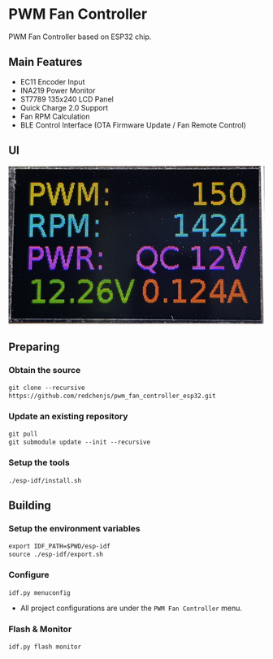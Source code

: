 PWM Fan Controller
==================

PWM Fan Controller based on ESP32 chip.

## Main Features

* EC11 Encoder Input
* INA219 Power Monitor
* ST7789 135x240 LCD Panel
* Quick Charge 2.0 Support
* Fan RPM Calculation
* BLE Control Interface (OTA Firmware Update / Fan Remote Control)

## UI

<img src="docs/ui.png">

## Preparing

### Obtain the source

```
git clone --recursive https://github.com/redchenjs/pwm_fan_controller_esp32.git
```

### Update an existing repository

```
git pull
git submodule update --init --recursive
```

### Setup the tools

```
./esp-idf/install.sh
```

## Building

### Setup the environment variables

```
export IDF_PATH=$PWD/esp-idf
source ./esp-idf/export.sh
```

### Configure

```
idf.py menuconfig
```

* All project configurations are under the `PWM Fan Controller` menu.

### Flash & Monitor

```
idf.py flash monitor
```
